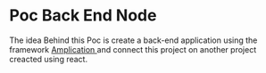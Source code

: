 # Poc Back End Node

The idea Behind this Poc is create a back-end application using the framework <a href="https://amplication.com"> Amplication </a> and connect this project on another project creacted using react.